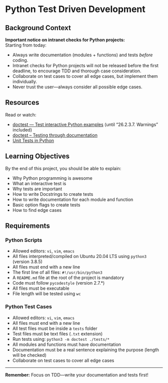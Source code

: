 # Python Test Driven Development

## Background Context

**Important notice on intranet checks for Python projects:**  
Starting from today:
- Always write documentation (modules + functions) and tests *before* coding.
- Intranet checks for Python projects will not be released before the first deadline, to encourage TDD and thorough case consideration.
- Collaborate on test cases to cover all edge cases, but implement them individually.
- Never trust the user—always consider all possible edge cases.

## Resources

Read or watch:
- [doctest — Test interactive Python examples](https://docs.python.org/3/library/doctest.html) (until “26.2.3.7. Warnings” included)
- [doctest – Testing through documentation](https://realpython.com/python-doctest/)
- [Unit Tests in Python](https://docs.python.org/3/library/unittest.html)

## Learning Objectives

By the end of this project, you should be able to explain:
- Why Python programming is awesome
- What an interactive test is
- Why tests are important
- How to write Docstrings to create tests
- How to write documentation for each module and function
- Basic option flags to create tests
- How to find edge cases

## Requirements

### Python Scripts
- Allowed editors: `vi`, `vim`, `emacs`
- All files interpreted/compiled on Ubuntu 20.04 LTS using `python3` (version 3.8.5)
- All files must end with a new line
- The first line of all files: `#!/usr/bin/python3`
- A `README.md` file at the root of the project is mandatory
- Code must follow `pycodestyle` (version 2.7.*)
- All files must be executable
- File length will be tested using `wc`

### Python Test Cases
- Allowed editors: `vi`, `vim`, `emacs`
- All files must end with a new line
- All test files must be inside a `tests` folder
- Test files must be text files (`.txt` extension)
- Run tests using: `python3 -m doctest ./tests/*`
- All modules and functions must have documentation
- Documentation must be a real sentence explaining the purpose (length will be checked)
- Collaborate on test cases to cover all edge cases

---

**Remember:** Focus on TDD—write your documentation and tests first!